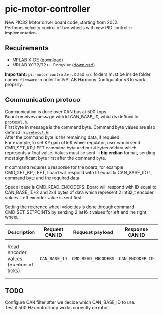 # pic-motor-controller
New PIC32 Motor driver board code, starting from 2022.\
Performs velocity control of two wheels with new PID controller implementation.

## Requirements

- MPLAB X IDE ([download](https://www.microchip.com/en-us/development-tools-tools-and-software/mplab-x-ide))
- MPLAB XC32/32++ Compiler ([download](https://www.microchip.com/en-us/development-tools-tools-and-software/mplab-xc-compilers#tabs))

**Important:** `pic-motor-controller.X` and `src` folders must be inside folder named `firmware` in order for MPLAB Harmony Configurator v3 to work properly.

## Communication protocol
Communication is done over CAN bus at 500 kbps.\
Board receives message with id CAN_BASE_ID, which is defined in [`protocol.h`](frimware/src/protocol.h).\
First byte in message is the command byte. Command byte values are also defined in [`protocol.h`](firmware/src/protocol.h).\
After the command byte is the remaining data, if required.\
For example, to set KP gain of left wheel regulator, user would send CMD_SET_KP_LEFT command byte and put 4 bytes of data which represents a float value. Values must be sent in **big endian** format, sending most significant byte first after the command byte.  

If command requires a response for the board, for example CMD_GET_KP_LEFT, board will respond with ID equal to CAN_BASE_ID+1, command byte and the required data.

Special case is CMD_READ_ENCODERS. Board will respond with ID equal to CAN_BASE_ID+2 and 2x4 bytes of data which represent 2 int32_t encoder values. Left encoder value is sent first.

Setting the reference wheel velocities is done through command CMD_SET_SETPOINTS by sending 2 int16_t values for left and the right wheel.

| Description | Request CAN ID | Request payload | Response CAN ID | Response payload |
|---|---|---|---|---|
| Read encoder values (number of ticks) | `CAN_BASE_ID` | `CMD_READ_ENCODERS` | `CAN_ENCODER_ID` | encoder left (`int32`), encoder right (`int32`) |

## TODO
Configure CAN filter after we decide which CAN_BASE_ID to use.\
Test if 500 Hz control loop works correctly on robot.
